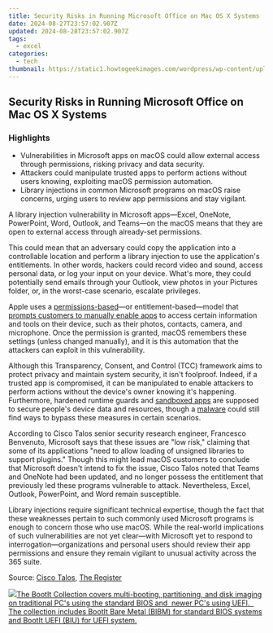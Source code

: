```yaml
---
title: Security Risks in Running Microsoft Office on Mac OS X Systems
date: 2024-08-27T23:57:02.907Z
updated: 2024-08-28T23:57:02.907Z
tags:
  - excel
categories:
  - tech
thumbnail: https://static1.howtogeekimages.com/wordpress/wp-content/uploads/2024/05/floating-office-app-icons-in-3d-illustration.jpg
---
```


## Security Risks in Running Microsoft Office on Mac OS X Systems

### Highlights

* Vulnerabilities in Microsoft apps on macOS could allow external access through permissions, risking privacy and data security.
* Attackers could manipulate trusted apps to perform actions without users knowing, exploiting macOS permission automation.
* Library injections in common Microsoft programs on macOS raise concerns, urging users to review app permissions and stay vigilant.

 A library injection vulnerability in Microsoft apps—Excel, OneNote, PowerPoint, Word, Outlook, and Teams—on the macOS means that they are open to external access through already-set permissions.

 This could mean that an adversary could copy the application into a controllable location and perform a library injection to use the application's entitlements. In other words, hackers could record video and sound, access personal data, or log your input on your device. What's more, they could potentially send emails through your Outlook, view photos in your Pictures folder, or, in the worst-case scenario, escalate privileges.

 Apple uses a [permissions-based](https://phone-solutions.techidaily.com/in-2024-prevent-cross-site-tracking-on-oneplus-open-and-browser-drfone-by-drfone-virtual-android/)—or entitlement-based—model that [prompts customers to manually enable apps](https://techno-recovery.techidaily.com/13-best-free-hard-drive-testing-tools-july-2024/) to access certain information and tools on their device, such as their photos, contacts, camera, and microphone. Once the permission is granted, macOS remembers these settings (unless changed manually), and it is this automation that the attackers can exploit in this vulnerability.

 Although this Transparency, Consent, and Control (TCC) framework aims to protect privacy and maintain system security, it isn't foolproof. Indeed, if a trusted app is compromised, it can be manipulated to enable attackers to perform actions without the device's owner knowing it's happening. Furthermore, hardened runtime guards and [sandboxed apps](https://driver-download.techidaily.com/download-and-update-radeon-hd-7850-drivers-for-optimal-performance-in-windows-10/) are supposed to secure people's device data and resources, though a [malware](https://apple-account.techidaily.com/in-2024-can-i-remove-the-apple-watch-activation-lock-by-iphone-11-pro-max-without-the-previous-owner-by-drfone-ios/) could still find ways to bypass these measures in certain scenarios.

 According to Cisco Talos senior security research engineer, Francesco Benvenuto, Microsoft says that these issues are "low risk," claiming that some of its applications "need to allow loading of unsigned libraries to support plugins." Though this might lead macOS customers to conclude that Microsoft doesn't intend to fix the issue, Cisco Talos noted that Teams and OneNote had been updated, and no longer possess the entitlement that previously led these programs vulnerable to attack. Nevertheless, Excel, Outlook, PowerPoint, and Word remain susceptible.

 Library injections require significant technical expertise, though the fact that these weaknesses pertain to such commonly used Microsoft programs is enough to concern those who use macOS. While the real-world implications of such vulnerabilities are not yet clear—with Microsoft yet to respond to interrogation—organizations and personal users should review their app permissions and ensure they remain vigilant to unusual activity across the 365 suite.

 Source: [Cisco Talos](https://blog.talosintelligence.com/how-multiple-vulnerabilities-in-microsoft-apps-for-macos-pave-the-way-to-stealing-permissions/), [The Register](https://www.theregister.com/2024/08/19/cisco%5Ftalos%5Fmicrosoft%5Fmacos/)

<ins class="adsbygoogle"
     style="display:block"
     data-ad-format="autorelaxed"
     data-ad-client="ca-pub-7571918770474297"
     data-ad-slot="1223367746"></ins>



<ins class="adsbygoogle"
     style="display:block"
     data-ad-client="ca-pub-7571918770474297"
     data-ad-slot="8358498916"
     data-ad-format="auto"
     data-full-width-responsive="true"></ins>



<!-- affiliate ads begin -->
<a href="https://secure.2checkout.com/order/checkout.php?PRODS=45152810&QTY=1&AFFILIATE=108875&CART=1"> <img src="https://secure.avangate.com/images/merchant/842ca578342915ccb8ae069595ba7233/products/copy_bootit-ss1_178x139.jpg" border="0">The BootIt Collection covers multi-booting, partitioning, and disk imaging on traditional PC's using the standard BIOS and  newer PC's using UEFI.   The collection includes BootIt Bare Metal (BIBM) for standard BIOS systems and BootIt UEFI (BIU) for UEFI system. 
</a>
<!-- affiliate ads end -->